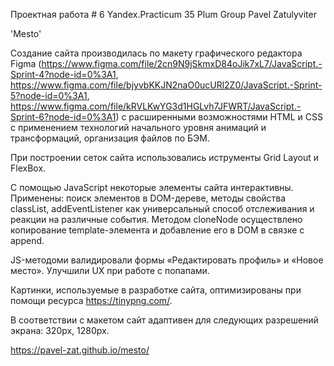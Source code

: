 
Проектная работа # 6
Yandex.Practicum 35 Plum Group
Pavel Zatulyviter

'Mesto'

Создание сайта производилась по макету графического редактора Figma (https://www.figma.com/file/2cn9N9jSkmxD84oJik7xL7/JavaScript.-Sprint-4?node-id=0%3A1, https://www.figma.com/file/bjyvbKKJN2naO0ucURl2Z0/JavaScript.-Sprint-5?node-id=0%3A1, https://www.figma.com/file/kRVLKwYG3d1HGLvh7JFWRT/JavaScript.-Sprint-6?node-id=0%3A1) с расширенными возможностями HTML и CSS с применением технологий начального уровня анимаций и трансформаций, организация файлов по БЭМ.

При построении сеток сайта использовались иструменты Grid Layout и FlexBox.

С помощью JavaScript некоторые элементы сайта интерактивны. Применены: поиск элементов в DOM-дереве, методы свойства classList, addEventListener как универсальный способ отслеживания и реакции на различные события. Методом cloneNode осуществлено копирование template-элемента и добавление его в DOM в связке с append.

JS-методоми валидировали формы «Редактировать профиль» и «Новое место». Улучшили UX при работе с попапами.

Картинки, используемые в разработке сайта, оптимизированы при помощи ресурса https://tinypng.com/.

В соответствии с макетом сайт адаптивен для следующих разрешений экрана: 320px, 1280px.

https://pavel-zat.github.io/mesto/